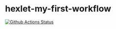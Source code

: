 # hexlet-my-first-workflow

[![Github Actions Status](https://github.com/sergeykms/hexlet-my-first-workflow/workflows/main.yml/badge.svg)](https://github.com/sergeykms/hexlet-my-first-workflow/actions)